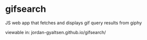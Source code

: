 # gifsearch
JS web app that fetches and displays gif query results from giphy

viewable in: jordan-gyaltsen.github.io/gifsearch/ 

